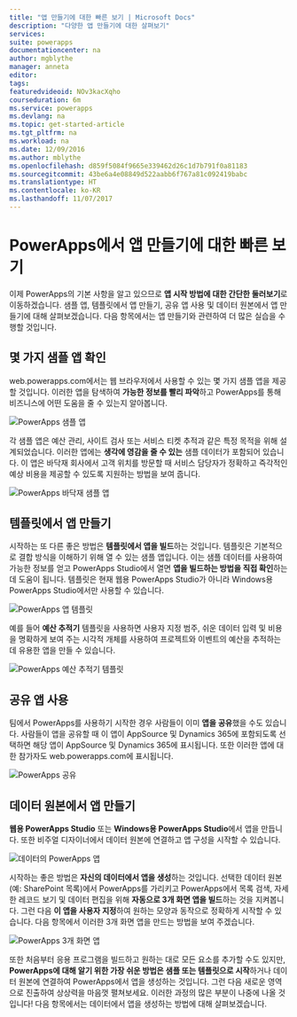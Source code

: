```yaml
---
title: "앱 만들기에 대한 빠른 보기 | Microsoft Docs"
description: "다양한 앱 만들기에 대한 살펴보기"
services: 
suite: powerapps
documentationcenter: na
author: mgblythe
manager: anneta
editor: 
tags: 
featuredvideoid: NOv3kacXqho
courseduration: 6m
ms.service: powerapps
ms.devlang: na
ms.topic: get-started-article
ms.tgt_pltfrm: na
ms.workload: na
ms.date: 12/09/2016
ms.author: mblythe
ms.openlocfilehash: d859f5084f9665e339462d26c1d7b791f0a81183
ms.sourcegitcommit: 43be6a4e08849d522aabb6f767a81c092419babc
ms.translationtype: HT
ms.contentlocale: ko-KR
ms.lasthandoff: 11/07/2017
---
```

# <a name="a-quick-look-at-creating-apps-in-powerapps"></a>PowerApps에서 앱 만들기에 대한 빠른 보기
이제 PowerApps의 기본 사항을 알고 있으므로 **앱 시작 방법에 대한 간단한 둘러보기**로 이동하겠습니다. 샘플 앱, 템플릿에서 앱 만들기, 공유 앱 사용 및 데이터 원본에서 앱 만들기에 대해 살펴보겠습니다. 다음 항목에서는 앱 만들기와 관련하여 더 많은 실습을 수행할 것입니다.

## <a name="check-out-some-sample-apps"></a>몇 가지 샘플 앱 확인
web.powerapps.com에서는 웹 브라우저에서 사용할 수 있는 몇 가지 샘플 앱을 제공할 것입니다. 이러한 앱을 탐색하여 **가능한 정보를 빨리 파악**하고 PowerApps를 통해 비즈니스에 어떤 도움을 줄 수 있는지 알아봅니다.

![PowerApps 샘플 앱](./media/learning-quick-look-powerapps/powerapps-samples.png)

각 샘플 앱은 예산 관리, 사이트 검사 또는 서비스 티켓 추적과 같은 특정 목적을 위해 설계되었습니다. 이러한 앱에는 **생각에 영감을 줄 수 있는** 샘플 데이터가 포함되어 있습니다. 이 앱은 바닥재 회사에서 고객 위치를 방문할 때 서비스 담당자가 정확하고 즉각적인 예상 비용을 제공할 수 있도록 지원하는 방법을 보여 줍니다.

![PowerApps 바닥재 샘플 앱](./media/learning-quick-look-powerapps/powerapps-flooring-sample.png)

## <a name="create-an-app-from-a-template"></a>템플릿에서 앱 만들기
시작하는 또 다른 좋은 방법은 **템플릿에서 앱을 빌드**하는 것입니다. 템플릿은 기본적으로 결합 방식을 이해하기 위해 열 수 있는 샘플 앱입니다. 이는 샘플 데이터를 사용하여 가능한 정보를 얻고 PowerApps Studio에서 열면 **앱을 빌드하는 방법을 직접 확인**하는 데 도움이 됩니다. 템플릿은 현재 웹용 PowerApps Studio가 아니라 Windows용 PowerApps Studio에서만 사용할 수 있습니다.

![PowerApps 앱 템플릿](./media/learning-quick-look-powerapps/powerapps-templates.png)

예를 들어 **예산 추적기** 템플릿을 사용하면 사용자 지정 범주, 쉬운 데이터 입력 및 비용을 명확하게 보여 주는 시각적 개체를 사용하여 프로젝트와 이벤트의 예산을 추적하는 데 유용한 앱을 만들 수 있습니다.

![PowerApps 예산 추적기 템플릿](./media/learning-quick-look-powerapps/powerapps-budget-tracker.png)

## <a name="use-shared-apps"></a>공유 앱 사용
팀에서 PowerApps를 사용하기 시작한 경우 사람들이 이미 **앱을 공유**했을 수도 있습니다. 사람들이 앱을 공유할 때 이 앱이 AppSource 및 Dynamics 365에 포함되도록 선택하면 해당 앱이 AppSource 및 Dynamics 365에 표시됩니다. 또한 이러한 앱에 대한 참가자도 web.powerapps.com에 표시됩니다.

![PowerApps 공유](./media/learning-quick-look-powerapps/powerapps-sharing.png)

## <a name="create-an-app-from-a-data-source"></a>데이터 원본에서 앱 만들기
**웹용 PowerApps Studio** 또는 **Windows용 PowerApps Studio**에서 앱을 만듭니다. 또한 비주얼 디자이너에서 데이터 원본에 연결하고 앱 구성을 시작할 수 있습니다.

![데이터의 PowerApps 앱](./media/learning-quick-look-powerapps/powerapps-app-from-data.png)

시작하는 좋은 방법은 **자신의 데이터에서 앱을 생성**하는 것입니다. 선택한 데이터 원본(예: SharePoint 목록)에서 PowerApps를 가리키고 PowerApps에서 목록 검색, 자세한 레코드 보기 및 데이터 편집을 위해 **자동으로 3개 화면 앱을 빌드**하는 것을 지켜봅니다. 그런 다음 **이 앱을 사용자 지정**하여 원하는 모양과 동작으로 정확하게 시작할 수 있습니다. 다음 항목에서 이러한 3개 화면 앱을 만드는 방법을 보여 주겠습니다.

![PowerApps 3개 화면 앱](./media/learning-quick-look-powerapps/powerapps-three-screen-app.png)

또한 처음부터 응용 프로그램을 빌드하고 원하는 대로 모든 요소를 추가할 수도 있지만, **PowerApps에 대해 알기 위한 가장 쉬운 방법은 샘플 또는 템플릿으로 시작**하거나 데이터 원본에 연결하여 PowerApps에서 앱을 생성하는 것입니다. 그런 다음 새로운 영역으로 진출하여 상상력을 마음껏 펼쳐보세요. 이러한 과정의 많은 부분이 나중에 나올 것입니다! 다음 항목에서는 데이터에서 앱을 생성하는 방법에 대해 살펴보겠습니다.

